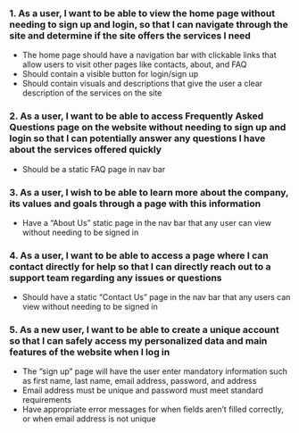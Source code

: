 ### 1. As a user, I want to be able to view the home page without needing to sign up and login, so that I can navigate through the site and determine if the site offers the services I need 
* The home page should have a navigation bar with clickable links that allow users to visit other pages like contacts, about, and FAQ
* Should contain a visible button for login/sign up
* Should contain visuals and descriptions that give the user a clear description of the services on the site 

### 2. As a user, I want to be able to access Frequently Asked Questions page on the website without needing to sign up and login so that I can potentially answer any questions I have about the services offered quickly
* Should be a static FAQ page in nav bar 

### 3. As a user, I wish to be able to learn more about the company, its values and goals through a page with this information
* Have a “About Us” static page in the nav bar that any user can view without needing to be signed in

### 4. As a user, I want to be able to access a page where I can contact directly for help so that I can directly reach out to a support team regarding any issues or questions
* Should have a static “Contact Us” page in the nav bar that any users can view without needing to be signed in

### 5. As a new user, I want to be able to create a unique account so that I can safely access my personalized data and main features of the website when I log in
* The “sign up” page will have the user enter mandatory information such as first name, last name, email address, password, and address
* Email address must be unique and password must meet standard requirements
* Have appropriate error messages for when fields aren’t filled correctly, or when email address is not unique
